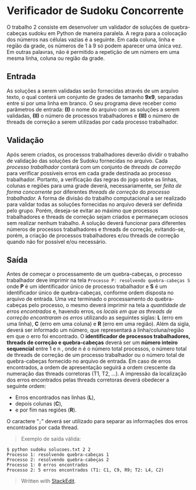 ﻿# Verificador de Sudoku Concorrente
O trabalho 2 consiste em desenvolver um validador de soluções de quebra-cabeças sudoku em Python de maneira paralela. A regra para a colocação dos números nas células vazias é a seguinte. Em cada coluna, linha e região da grade, os números de 1 à 9 só podem aparecer uma única vez. Em outras palavras, não é permitido a repetição de um número em uma mesma linha, coluna ou região da grade.
## Entrada
As soluções a serem validadas serão fornecidas através de um arquivo texto, o qual conterá um conjunto de grades de tamanho **9x9**, separadas entre si por uma linha em branco.
O seu programa deve receber como parâmetros de entrada:
 **(I)** o nome do arquivo com as soluções a serem validadas, 
**(II)** o número de processos trabalhadores 
e 
**(III)** o número de threads de correção a serem utilizadas por cada processo trabalhador.

## Validação
Após serem criados, os processos trabalhadores deverão dividir o trabalho de validação das soluções de Sudoku fornecidas no arquivo. Cada *processo trabalhador* contará com um conjunto de *threads de correção* para verificar possíveis erros em cada grade destinada ao processo trabalhador. Portanto, a verificação das regras do jogo sobre as linhas, colunas e regiões para uma grade deverá, necessariamente, ser *feita de forma concorrente* por diferentes *threads de correção* do *processo trabalhador.*
A forma de divisão do trabalho computacional a ser realizado para validar todas as soluções fornecidas no arquivo deverá ser definida pelo grupo. Porém, deseja-se evitar ao máximo que processos trabalhadores e threads de correção sejam criados e permaneçam ociosos sem realizar nenhum trabalho. A solução deverá funcionar para diferentes números de processos trabalhadores e threads de correção, evitando-se, porém, a criação de processos trabalhadores e/ou threads de correção quando não for possível e/ou necessário.

## Saída
Antes de começar o processamento de um quebra-cabeças, o processo trabalhador deve imprimir na tela
 `Processo P: resolvendo quebra-cabeças S`
 onde **P** é um identificador único de processo trabalhador e **S** é um identificador
único de quebra-cabeças, conforme ordem disposta no arquivo de entrada. Uma vez terminado o processamento do quebra-cabeças pelo processo, o mesmo deverá imprimir na tela a *quantidade de erros encontrados* e, havendo erros, os *locais em que as threads de correção encontraram os erros* utilizando as seguintes siglas: 
**L** (erro em uma linha),
 **C** (erro em uma coluna) e 
 **R** (erro em uma região). 
Além da sigla, deverá ser informado um número, que representará a linha/coluna/região em que o erro foi encontrado. 
O **identificador de processos trabalhadores, threads de correção e quebra-cabeças** deverá ser um **número inteiro sequencial** entre 1 e n , onde n é o número total processos, o número total de threads de correção de um processo trabalhador ou o número total de quebra-cabeças fornecido no arquivo de entrada. Em caso de erros encontrados, a ordem de apresentação seguirá a ordem crescente da numeração das threads corretoras (T1, T2, ...). 
A impressão da localização dos erros encontrados pelas threads corretoras deverá obedecer a seguinte ordem: 

 - Erros encontrados nas linhas (**L**),   
 - depois colunas (**C**),
 -  e por fim nas regiões (**R**).

O caractere “`;`” deverá ser utilizado para separar as informações dos erros encontrados por cada thread.

> Exemplo de saída válida:

```
$ python sudoku solucoes.txt 2 2
Processo 1: resolvendo quebra-cabeças 1
Processo 2: resolvendo quebra-cabeças 2
Processo 1: 0 erros encontrados
Processo 2: 5 erros encontrados (T1: C1, C9, R9; T2: L4, C2)
```

> Written with [StackEdit](https://stackedit.io/).

